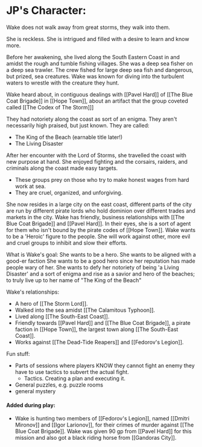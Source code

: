 # JP's Character:
Wake does not walk away from great storms, they walk into them.

She is reckless.
She is intrigued and filled with a desire to learn and know more. 

Before her awakening, she lived along the South Eastern Coast in and amidst the rough and tumble fishing villages. She was a deep sea fisher on a deep sea trawler. The crew fished for large deep sea fish and dangerous, but prized, sea creatures. Wake was known for diving into the turbulent waters to wrestle with the creature they hunt.

Wake heard about, in contiguous dealings with [[Pavel Hard]] of [[The Blue Coat Brigade]] in [[Hope Town]], about an artifact that the group coveted called [[The Codex of The Storm]]]

They had notoriety along the coast as sort of an enigma. They aren't necessarily high praised, but just known. They are called:
- The King of the Beach (earnable title later!)
- The Living Disaster

After her encounter with the Lord of Storms, she travelled the coast with new purpose at hand.
She enjoyed fighting and the corsairs, raiders, and criminals along the coast made easy targets. 
- These groups prey on those who try to make honest wages from hard work at sea. 
- They are cruel, organized, and unforgiving.

She now resides in a large city on the east coast, different parts of the city are run by different pirate lords who hold dominion over different trades and markets in the city.
Wake has friendly, business relationships with [[The Blue Coat Brigade]] and [[Pavel Hard]]. In their eyes, she is a sort of agent for them who isn't bound by the pirate codes of [[Hope Town]]. 
Wake wants to be a 'Heroic' figure to the people. 
She will work against other, more evil and cruel groups to inhibit and slow their efforts. 

What is Wake's goal:
She wants to be a hero.
She wants to be aligned with a good-er faction
She wants to be a good hero since her reputation has made people wary of her.
She wants to defy her notoriety of being 'a Living Disaster' and a sort of enigma and rise as a savior and hero of the beaches; to truly live up to her name of "The King of the Beach"

Wake's relationships:
- A hero of [[The Storm Lord]].
- Walked into the sea amidst [[The Calamitous Typhoon]].
- Lived along [[The South-East Coast]]. 
- Friendly towards [[Pavel Hard]] and [[The Blue Coat Brigade]], a pirate faction in [[Hope Town]], the largest town along [[The South-East Coast]].
- Works against [[The Dead-Tide Reapers]] and [[Fedorov's Legion]].

Fun stuff:
- Parts of sessions where players KNOW they cannot fight an enemy they have to use tactics to subvert the actual fight.
	- Tactics. Creating a plan and executing it. 
- General puzzles, e.g. puzzle rooms
- general mystery

#### Added during play:
- Wake is hunting two members of [[Fedorov's Legion]], named [[Dmitri Mironov]] and [[Igor Larionov]], for their crimes of murder against [[The Blue Coat Brigade]]. Wake was given 90 gp from [[Pavel Hard]] for this mission and also got a black riding horse from [[Gandoras City]]. 